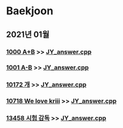 # Baekjoon

## 2021년 01월

### [1000 A+B](https://www.acmicpc.net/problem/1000) >> [JY_answer.cpp](JY_B1000.cpp)

### [1001 A-B](https://www.acmicpc.net/problem/1001) >> [JY_answer.cpp](JY_B1001.cpp)

### [10172 개](https://www.acmicpc.net/problem/10172) >> [JY_answer.cpp](JY_B10172.cpp)

### [10718 We love kriii](https://www.acmicpc.net/problem/10718) >> [JY_answer.cpp](JY_B10718.cpp)

### [13458 시험 감독](https://www.acmicpc.net/problem/13458) >> [JY_answer.cpp](JY_B13458.py)



